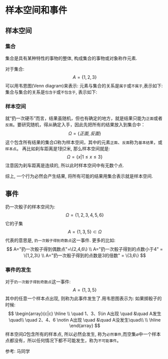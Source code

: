 # 样本空间和事件

## 样本空间
### 集合
集合是具有某种特性的事物的整体, 构成集合的事物或对象称作元素.

对于集合:
$$
A=\{1,2,3\}
$$
可以用韦恩图(Venn diagram)来表示:
[](./probability_样本空间和事件/1.png)
元素与集合的关系是`属于`或`不属于`,表示如下:
[](./probability_样本空间和事件/2.png)
集合与集合的关系是`包含于`或`不包含于`, 表示如下:
[](./probability_样本空间和事件/3.png)

### 样本空间
就“扔一次硬币”而言，结果虽随机，但也有确定的地方，就是结果只能为`正面`或者`反面`。要研究随机，得从确定入手，因此先把所有的结果放入到集合中：
$$
\Omega=\{正面,反面\}
$$
这个包含所有结果的集合$\Omega$称为样本空间，其中的元素`正面`、`反面`称为`基本结果`，或`样本点`。
再比如刹车距离是1到2米, 那么样本空间就是:
$$
\Omega=\{x|1\leq x \leq 3\}
$$
注意因为刹车距离是连续的, 所以此时样本空间中有无数个点.

综上, 一个行为必然会产生结果, 将所有可能的结果用集合表示就是样本空间.

## 事件
扔一次骰子的样本空间为:
$$
\Omega = \{1,2,3,4,5,6\}
$$
它的子集
$$
A=\{1,3,5\} \subset \Omega
$$
代表的意思是, `扔一次骰子得到奇数点`这一事件. 更多的比如:
$$
A="扔一次骰子得到偶数点"=\{2,4,6\} \\
A="扔一次骰子得到的点数小于4" = \{1,2,3\} \\
A="扔一次骰子得到的点数是3的倍数" = \{3,6\}
$$


### 事件的发生
对于`扔一次骰子得到奇数点`这一事件:
$$
A=\{1,3,5\}
$$
其中的任意一个样本点出现, 则称为此事件发生了.用韦恩图表示为:
[](./probability_样本空间和事件/4.png)
如果掷骰子的时候:
$$
\begin{array}{c|c}
    \hline
    \\
    \quad 1、3、5\in A出现 \quad &\quad A发生\quad\\
    \quad 2、4、6 \notin A出现 \quad &\quad A没发生\quad\\
    \\
    \hline
\end{array}
$$
样本空间$\Omega$包含所有的样本点, 所以必然会发生, 称为`必然事件`,而空集$\varnothing$中一个样本点都没有，所以任何情况下都不可能发生，称为`不可能事件`。


参考:
马同学